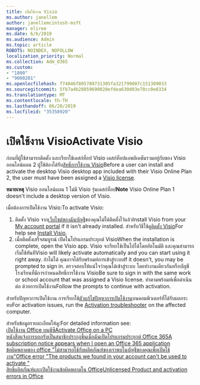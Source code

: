 ```yaml
---
title: เปิดใช้งาน Visio
ms.author: janellem
author: janellemcintosh-msft
manager: eliree
ms.date: 6/6/2019
ms.audience: Admin
ms.topic: article
ROBOTS: NOINDEX, NOFOLLOW
localization_priority: Normal
ms.collection: Adm_O365
ms.custom:
- "1800"
- "9000201"
ms.openlocfilehash: f74846f805789731305fa321799007c151309033
ms.sourcegitcommit: 5fb7a4b28859690020efdea630d03e70cc0e6334
ms.translationtype: MT
ms.contentlocale: th-TH
ms.lasthandoff: 06/28/2019
ms.locfileid: "35358920"
---
```

# <a name="activate-visio"></a><span data-ttu-id="a7fb2-102">เปิดใช้งาน Visio</span><span class="sxs-lookup"><span data-stu-id="a7fb2-102">Activate Visio</span></span>

<span data-ttu-id="a7fb2-103">ก่อนที่ผู้ใช้สามารถติดตั้ง และเรียกใช้เดสก์ท็อป Visio เดสก์ท็อปแอพลิเคชันรวมอยู่กับของ Visio ออนไลน์แผน 2 ผู้ใช้ต้องได้รับ[สิทธิ์การใช้งาน Visio](https://docs.microsoft.com/office365/admin/subscriptions-and-billing/assign-licenses-to-users?wt.mc_id=OfficeAdm_ClientDIA_Alchemy1800)</span><span class="sxs-lookup"><span data-stu-id="a7fb2-103">Before a user can install and activate the desktop Visio desktop app included with their Visio Online Plan 2, the user must have been assigned a [Visio license](https://docs.microsoft.com/office365/admin/subscriptions-and-billing/assign-licenses-to-users?wt.mc_id=OfficeAdm_ClientDIA_Alchemy1800).</span></span>

<span data-ttu-id="a7fb2-104">**หมายเหตุ** Visio ออนไลน์แผน 1 ไม่มี Visio รุ่นเดสก์ท็อป</span><span class="sxs-lookup"><span data-stu-id="a7fb2-104">**Note** Visio Online Plan 1 doesn't include a desktop version of Visio.</span></span>

<span data-ttu-id="a7fb2-105">เมื่อต้องการเปิดใช้งาน Visio:</span><span class="sxs-lookup"><span data-stu-id="a7fb2-105">To activate Visio:</span></span>

1. <span data-ttu-id="a7fb2-106">ติดตั้ง Visio จาก[เว็บไซต์ของฉันบัญชี](https://portal.office.com/account#installs)ของคุณไม่ได้ติดตั้งไว้แล้ว</span><span class="sxs-lookup"><span data-stu-id="a7fb2-106">Install Visio from your [My account portal](https://portal.office.com/account#installs) if it isn't already installed.</span></span> <span data-ttu-id="a7fb2-107">สำหรับวิธีใช้ดู[ติดตั้ง Visio](https://support.office.com/article/f98f21e3-aa02-4827-9167-ddab5b025710?wt.mc_id=OfficeAdm_ClientDIA_Alchemy1800)</span><span class="sxs-lookup"><span data-stu-id="a7fb2-107">For help see [Install Visio](https://support.office.com/article/f98f21e3-aa02-4827-9167-ddab5b025710?wt.mc_id=OfficeAdm_ClientDIA_Alchemy1800).</span></span>
2. <span data-ttu-id="a7fb2-108">เมื่อติดตั้งเสร็จสมบูรณ์ เปิดในโปรแกรมประยุกต์ Visio</span><span class="sxs-lookup"><span data-stu-id="a7fb2-108">When the installation is complete, open the Visio app.</span></span> <span data-ttu-id="a7fb2-109">Visio จะเรียกใช้เป็นไปได้โดยอัตโนมัติ และคุณสามารถเริ่มใช้ทันที</span><span class="sxs-lookup"><span data-stu-id="a7fb2-109">Visio will likely activate automatically and you can start using it right away.</span></span> <span data-ttu-id="a7fb2-110">ถ้าไม่ได้ คุณอาจได้รับพร้อมท์การเข้าสู่ระบบ</span><span class="sxs-lookup"><span data-stu-id="a7fb2-110">If it doesn't, you may be prompted to sign in.</span></span> <span data-ttu-id="a7fb2-111">ตรวจสอบให้แน่ใจว่าคุณได้เข้าสู่ระบบ โดยทำงานเดียวกันหรือบัญชีโรงเรียนที่มีการกำหนดสิทธิ์การใช้งาน Visio</span><span class="sxs-lookup"><span data-stu-id="a7fb2-111">Be sure to sign in with the same work or school account that was assigned a Visio license.</span></span> <span data-ttu-id="a7fb2-112">ทำตามพร้อมท์เพื่อดำเนินต่อ ด้วยการเปิดใช้งาน</span><span class="sxs-lookup"><span data-stu-id="a7fb2-112">Follow the prompts to continue with activation.</span></span> 

<span data-ttu-id="a7fb2-113">สำหรับปัญหาการเปิดใช้งาน การเรียกใช้[ตัวแก้ไขปัญหาการเปิดใช้งาน](https://aka.ms/SARA-OfficeActivation-Alchemy)บนคอมพิวเตอร์ที่ได้รับผลกระทบ</span><span class="sxs-lookup"><span data-stu-id="a7fb2-113">For activation issues, run the [Activation troubleshooter](https://aka.ms/SARA-OfficeActivation-Alchemy) on the affected computer.</span></span>

<span data-ttu-id="a7fb2-114">สำหรับข้อมูลรายละเอียดให้ดู:</span><span class="sxs-lookup"><span data-stu-id="a7fb2-114">For detailed information see:</span></span><br>
[<span data-ttu-id="a7fb2-115">เปิดใช้งาน Office บนพีซี</span><span class="sxs-lookup"><span data-stu-id="a7fb2-115">Activate Office on a PC</span></span>](https://support.office.com/article/5bd38f38-db92-448b-a982-ad170b1e187e?wt.mc_id=OfficeAdm_ClientDIA_Alchemy1800)<br>
[<span data-ttu-id="a7fb2-116">หนังสือแจ้งการบอกรับเป็นสมาชิกปรากฏขึ้นเมื่อฉันเปิดโปรแกรมประยุกต์ Office 365</span><span class="sxs-lookup"><span data-stu-id="a7fb2-116">A subscription notice appears when I open an Office 365 application</span></span>](https://support.office.com/article/4cabe32c-f594-4c0e-9191-3d3ade10cceb?wt.mc_id=OfficeAdm_ClientDIA_Alchemy1800)<br>
[<span data-ttu-id="a7fb2-117">ข้อผิดพลาดของ office "ไม่สามารถใช้กับผลิตภัณฑ์ของเราพบในบัญชีของคุณเพื่อเปิดใช้งาน<app>"</span><span class="sxs-lookup"><span data-stu-id="a7fb2-117">Office error "The products we found in your account can't be used to activate <app>"</span></span>](https://support.office.com/article/c9f9a0b3-5aae-4131-8077-21e6a59f141e?wt.mc_id=OfficeAdm_ClientDIA_Alchemy1800)<br>
[<span data-ttu-id="a7fb2-118">สิทธิ์ผลิตภัณฑ์และเปิดใช้งานข้อผิดพลาดใน Office</span><span class="sxs-lookup"><span data-stu-id="a7fb2-118">Unlicensed Product and activation errors in Office</span></span>](https://support.office.com/article/0d23d3c0-c19c-4b2f-9845-5344fedc4380?wt.mc_id=OfficeAdm_ClientDIA_Alchemy1800)